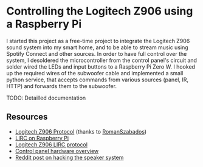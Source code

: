 # Controlling the Logitech Z906 using a Raspberry Pi

I started this project as a free-time project to integrate the Logitech Z906 sound system into my smart home, 
and to be able to stream music using Spotify Connect and other sources. In order to have full control over the
system, I desoldered the microcontroller from the control panel's circuit and solder wired the LEDs and input
buttons to a Raspberry Pi Zero W. I hooked up the required wires of the subwoofer cable and implemented a small
python service, that accepts commands from various sources (panel, IR, HTTP) and forwards them to the subwoofer.

TODO: Detailled documentation

## Resources

- [Logitech Z906 Protocol](https://github.com/nomis/logitech-z906/blob/main/protocol.rst) (thanks to [RomanSzabados](@RomanSzabados))
- [LIRC on Raspberry Pi](https://devkimchi.com/2020/08/12/turning-raspberry-pi-into-remote-controller/)
- [Logitech Z906 LIRC protocol](https://sourceforge.net/p/lirc-remotes/mailman/lirc-remotes-users/thread/55239D94.7010304%40gmail.com/#msg33739361)
- [Control panel hardware overview](https://www.reddit.com/r/hardwarehacking/comments/99eh5u/hacking_the_logitech_z906_speaker_system/)
- [Reddit post on hacking the speaker system](https://www.reddit.com/r/hardwarehacking/comments/hnpprk/hacking_the_logitech_z906_speaker_system/gfyyeng/)
